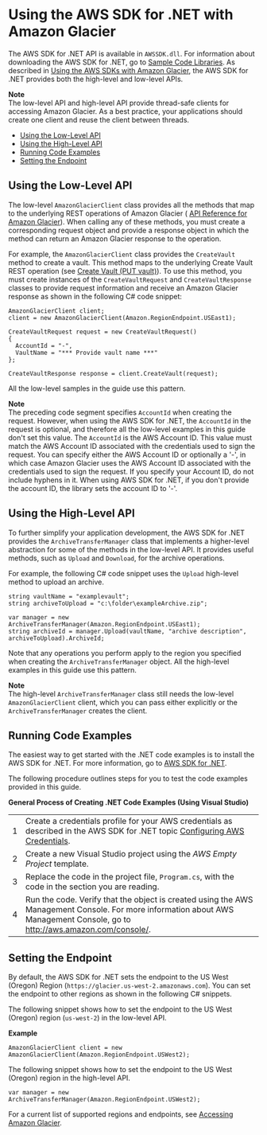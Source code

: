 # Using the AWS SDK for \.NET with Amazon Glacier<a name="using-aws-sdk-for-dot-net"></a>

The AWS SDK for \.NET API is available in `AWSSDK.dll`\. For information about downloading the AWS SDK for \.NET, go to [Sample Code Libraries](http://aws.amazon.com/sdkfornet/)\. As described in [Using the AWS SDKs with Amazon Glacier](using-aws-sdk.md), the AWS SDK for \.NET provides both the high\-level and low\-level APIs\. 

**Note**  
The low\-level API and high\-level API provide thread\-safe clients for accessing Amazon Glacier\. As a best practice, your applications should create one client and reuse the client between threads\.


+ [Using the Low\-Level API](#about-low-level-dotnet-api)
+ [Using the High\-Level API](#about-high-level-dotnet-api)
+ [Running Code Examples](#setting-up-and-testing-sdk-dotnet)
+ [Setting the Endpoint](#setting-sdk-dot-net-endpoint)

## Using the Low\-Level API<a name="about-low-level-dotnet-api"></a>

The low\-level `AmazonGlacierClient` class provides all the methods that map to the underlying REST operations of Amazon Glacier \( [API Reference for Amazon Glacier](amazon-glacier-api.md)\)\. When calling any of these methods, you must create a corresponding request object and provide a response object in which the method can return an Amazon Glacier response to the operation\. 

For example, the `AmazonGlacierClient` class provides the `CreateVault` method to create a vault\. This method maps to the underlying Create Vault REST operation \(see [Create Vault \(PUT vault\)](api-vault-put.md)\)\. To use this method, you must create instances of the `CreateVaultRequest` and `CreateVaultResponse` classes to provide request information and receive an Amazon Glacier response as shown in the following C\# code snippet:

```
AmazonGlacierClient client;
client = new AmazonGlacierClient(Amazon.RegionEndpoint.USEast1); 

CreateVaultRequest request = new CreateVaultRequest()
{
  AccountId = "-",
  VaultName = "*** Provide vault name ***"
};

CreateVaultResponse response = client.CreateVault(request);
```

All the low\-level samples in the guide use this pattern\. 

**Note**  
The preceding code segment specifies `AccountId` when creating the request\. However, when using the AWS SDK for \.NET, the `AccountId` in the request is optional, and therefore all the low\-level examples in this guide don't set this value\. The `AccountId` is the AWS Account ID\. This value must match the AWS Account ID associated with the credentials used to sign the request\. You can specify either the AWS Account ID or optionally a '\-', in which case Amazon Glacier uses the AWS Account ID associated with the credentials used to sign the request\. If you specify your Account ID, do not include hyphens in it\. When using AWS SDK for \.NET, if you don't provide the account ID, the library sets the account ID to '\-'\. 

## Using the High\-Level API<a name="about-high-level-dotnet-api"></a>

To further simplify your application development, the AWS SDK for \.NET provides the `ArchiveTransferManager` class that implements a higher\-level abstraction for some of the methods in the low\-level API\. It provides useful methods, such as `Upload` and `Download`, for the archive operations\. 

For example, the following C\# code snippet uses the `Upload` high\-level method to upload an archive\. 

```
string vaultName = "examplevault";
string archiveToUpload = "c:\folder\exampleArchive.zip";

var manager = new ArchiveTransferManager(Amazon.RegionEndpoint.USEast1);
string archiveId = manager.Upload(vaultName, "archive description", archiveToUpload).ArchiveId;
```

Note that any operations you perform apply to the region you specified when creating the `ArchiveTransferManager` object\. All the high\-level examples in this guide use this pattern\. 

**Note**  
The high\-level `ArchiveTransferManager` class still needs the low\-level `AmazonGlacierClient` client, which you can pass either explicitly or the `ArchiveTransferManager` creates the client\.

## Running Code Examples<a name="setting-up-and-testing-sdk-dotnet"></a>

The easiest way to get started with the \.NET code examples is to install the AWS SDK for \.NET\. For more information, go to [AWS SDK for \.NET](http://aws.amazon.com/sdkfornet/)\.  

The following procedure outlines steps for you to test the code examples provided in this guide\.


**General Process of Creating \.NET Code Examples \(Using Visual Studio\)**  

|  |  | 
| --- |--- |
| 1 | Create a credentials profile for your AWS credentials as described in the AWS SDK for \.NET topic [Configuring AWS Credentials](http://docs.aws.amazon.com/AWSSdkDocsNET/latest/DeveloperGuide/net-dg-config-creds.html)\.  | 
| 2 |  Create a new Visual Studio project using the *AWS Empty Project* template\.   | 
| 3 | Replace the code in the project file, `Program.cs`, with the code in the section you are reading\.  | 
| 4 |   Run the code\. Verify that the object is created using the AWS Management Console\. For more information about AWS Management Console, go to [http://aws\.amazon\.com/console/](http://aws.amazon.com/console/)\.  | 

## Setting the Endpoint<a name="setting-sdk-dot-net-endpoint"></a>

By default, the AWS SDK for \.NET sets the endpoint to the US West \(Oregon\) Region \(`https://glacier.us-west-2.amazonaws.com`\)\. You can set the endpoint to other regions as shown in the following C\# snippets\.

The following snippet shows how to set the endpoint to the US West \(Oregon\) region \(`us-west-2`\) in the low\-level API\.

**Example**  

```
AmazonGlacierClient client = new AmazonGlacierClient(Amazon.RegionEndpoint.USWest2);
```

The following snippet shows how to set the endpoint to the US West \(Oregon\) region in the high\-level API\.

```
var manager = new ArchiveTransferManager(Amazon.RegionEndpoint.USWest2);
```

For a current list of supported regions and endpoints, see [Accessing Amazon Glacier](amazon-glacier-accessing.md)\.